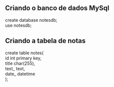 <h2>Criando o banco de dados MySql</h2>
create database notesdb;<br>
use notesdb;

<h2>Criando a tabela de notas</h2>
create table notes(<br>
	id int primary key,<br>
	title char(255),<br>
	text_ text,<br>
	date_ datetime<br>
);
